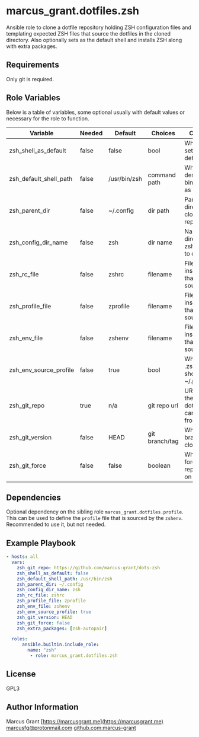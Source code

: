 # marcus_grant.dotfiles.zsh

Ansible role to clone a dotfile repository holding ZSH configuration files and
templating expected ZSH files that source the dotfiles in the cloned directory.
Also optionally sets as the default shell and
installs ZSH along with extra packages.

## Requirements

Only git is required.

## Role Variables

Below is a table of variables,
some optional usually with default values or necessary for the role to function.

| Variable               | Needed | Default      | Choices        | Comments                                          |
| ---------------------- | ------ | ------------ | -------------- | ------------------------------------------------- |
| zsh_shell_as_default   | false  | false        | bool           | Whether to set ZSH as default shell               |
| zsh_default_shell_path | false  | /usr/bin/zsh | command path   | Where the desired ZSH binary to use as default is |
| zsh_parent_dir         | false  | ~/.config    | dir path       | Parent directory to clone dotfile repo into       |
| zsh_config_dir_name    | false  | zsh          | dir name       | Name of directory in zsh_parent_dir to clone to   |
| zsh_rc_file            | false  | zshrc        | filename       | Filename inside repo that .zshrc sources          |
| zsh_profile_file       | false  | zprofile     | filename       | Filename inside repo that .zprofile sources       |
| zsh_env_file           | false  | zshenv       | filename       | Filename inside repo that .zshenv   sources       |
| zsh_env_source_profile | false  | true         | bool           | Whether .zshenv should source ~/.profile          |
| zsh_git_repo           | true   | n/a          | git repo url   | URL where the ZSH dotfile repo can be cloned from |
| zsh_git_version        | false  | HEAD         | git branch/tag | Which branch/tag to clone or pull                 |
| zsh_git_force          | false  | false        | boolean        | Whether to force pull repositories on config_dir  |

## Dependencies

Optional dependency on the sibling role `marcus_grant.dotfiles.profile`.
This can be used to define the `profile` file that is sourced by the `zshenv`.
Recommended to use it, but not needed.

## Example Playbook

```yaml
- hosts: all
  vars:
    zsh_git_repo: https://github.com/marcus-grant/dots-zsh
    zsh_shell_as_default: false
    zsh_default_shell_path: /usr/bin/zsh
    zsh_parent_dir: ~/.config
    zsh_config_dir_name: zsh
    zsh_rc_file: zshrc
    zsh_profile_file: zprofile
    zsh_env_file: zshenv
    zsh_env_source_profile: true
    zsh_git_version: HEAD
    zsh_git_force: false
    zsh_extra_packages: [zsh-autopair]

  roles:
      ansible.builtin.include_role:
        name: "zsh"
         - role: marcus_grant.dotfiles.zsh
```

## License

GPL3

## Author Information

Marcus Grant
[https://marcusgrant.me](https://marcusgrant.me)
[marcusfg@protonmail.com](marcusfg@protonmail.com)
[github.com:marcus-grant](https://github.com/marcus-grant)
